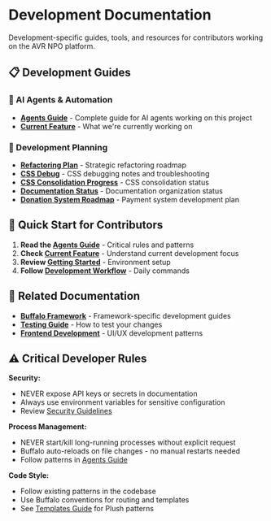 # Development Documentation

Development-specific guides, tools, and resources for contributors working on the AVR NPO platform.

## 📋 Development Guides

### 🤖 AI Agents & Automation
- **[Agents Guide](./agents-guide.md)** - Complete guide for AI agents working on this project
- **[Current Feature](./current-feature.md)** - What we're currently working on

### 🔧 Development Planning  
- **[Refactoring Plan](./refactoring-plan.md)** - Strategic refactoring roadmap
- **[CSS Debug](./css-debug.md)** - CSS debugging notes and troubleshooting
- **[CSS Consolidation Progress](./css-consolidation-progress.md)** - CSS consolidation status
- **[Documentation Status](./documentation-status-summary.md)** - Documentation organization status
- **[Donation System Roadmap](./donation-system-roadmap.md)** - Payment system development plan

## 🚀 Quick Start for Contributors

1. **Read the [Agents Guide](./agents-guide.md)** - Critical rules and patterns
2. **Check [Current Feature](./current-feature.md)** - Understand current development focus
3. **Review [Getting Started](../getting-started/README.md)** - Environment setup
4. **Follow [Development Workflow](../getting-started/development-workflow.md)** - Daily commands

## 🔗 Related Documentation

- **[Buffalo Framework](../buffalo-framework/README.md)** - Framework-specific development guides
- **[Testing Guide](../getting-started/testing-guide.md)** - How to test your changes
- **[Frontend Development](../frontend/README.md)** - UI/UX development patterns

## ⚠️ Critical Developer Rules

**Security:**
- NEVER expose API keys or secrets in documentation
- Always use environment variables for sensitive configuration
- Review [Security Guidelines](../deployment/security.md)

**Process Management:**
- NEVER start/kill long-running processes without explicit request
- Buffalo auto-reloads on file changes - no manual restarts needed
- Follow patterns in [Agents Guide](./agents-guide.md)

**Code Style:**
- Follow existing patterns in the codebase
- Use Buffalo conventions for routing and templates
- See [Templates Guide](../buffalo-framework/templates.md) for Plush patterns